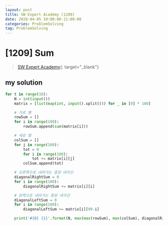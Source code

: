 ```yaml
---
layout: post
title: SW Expert Academy [1209]
date: 2020-04-05 10:00:00-11:00:00
categories: ProblemSolving
tag: ProblemSolving
---
```


# [1209] Sum
> [SW Expert Academy](https://swexpertacademy.com/main/main.do){: target="_blank"}

## my solution
```python
for t in range(10):
    N = int(input())
    matrix = [list(map(int, input().split())) for _ in [0] * 100]

    # 가로 행
    rowSum = []
    for i in range(100):
        rowSum.append(sum(matrix[i]))

    # 세로 열
    colSum = []
    for j in range(100):
        tot = 0
        for i in range(100):
            tot += matrix[i][j]
        colSum.append(tot)

    # 오른쪽으로 내려가는 중앙 대각선
    diagonalRightSum = 0
    for i in range(100):
        diagonalRightSum += matrix[i][i]

    # 왼쪽으로 내려가는 중앙 대각선
    diagonalLeftSum = 0
    for i in range(100):
        diagonalLeftSum += matrix[i][99-i]

    print('#{0} {1}'.format(N, max(max(rowSum), max(colSum), diagonalRightSum, diagonalLeftSum)))
```
